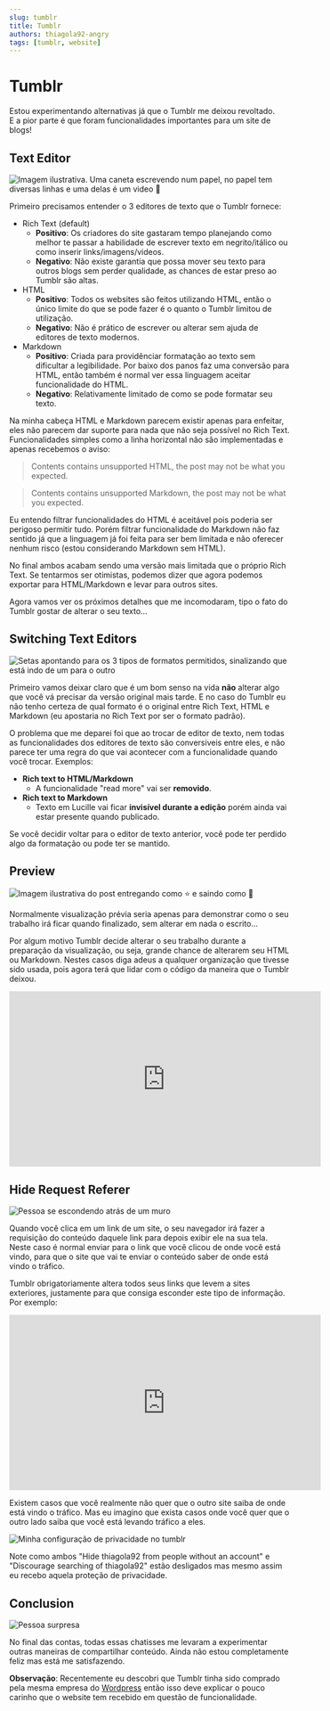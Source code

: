 ```yaml
---
slug: tumblr
title: Tumblr
authors: thiagola92-angry
tags: [tumblr, website]
---
```


# Tumblr

Estou experimentando alternativas já que o Tumblr me deixou revoltado.  
E a pior parte é que foram funcionalidades importantes para um site de blogs!  

## Text Editor

![Imagem ilustrativa. Uma caneta escrevendo num papel, no papel tem diversas linhas e uma delas é um video 🤣](./text_editor.svg)

Primeiro precisamos entender o 3 editores de texto que o Tumblr fornece:
- Rich Text (default)
    - **Positivo**: Os criadores do site gastaram tempo planejando como melhor te passar a habilidade de escrever texto em negrito/itálico ou como inserir links/imagens/videos.  
    - **Negativo**: Não existe garantia que possa mover seu texto para outros blogs sem perder qualidade, as chances de estar preso ao Tumblr são altas.  
- HTML
    - **Positivo**: Todos os websites são feitos utilizando HTML, então o único limite do que se pode fazer é o quanto o Tumblr limitou de utilização.  
    - **Negativo**: Não é prático de escrever ou alterar sem ajuda de editores de texto modernos.  
- Markdown
    - **Positivo**: Criada para providênciar formatação ao texto sem dificultar a legibilidade. Por baixo dos panos faz uma conversão para HTML, então também é normal ver essa linguagem aceitar funcionalidade do HTML.  
    - **Negativo**: Relativamente limitado de como se pode formatar seu texto.  

Na minha cabeça HTML e Markdown parecem existir apenas para enfeitar, eles não parecem dar suporte para nada que não seja possível no Rich Text. Funcionalidades simples como a linha horizontal não são implementadas e apenas recebemos o aviso:

> Contents contains unsupported HTML, the post may not be what you expected.  

> Contents contains unsupported Markdown, the post may not be what you expected.  

Eu entendo filtrar funcionalidades do HTML é aceitável pois poderia ser perigoso permitir tudo. Porém filtrar funcionalidade do Markdown não faz sentido já que a linguagem já foi feita para ser bem limitada e não oferecer nenhum risco (estou considerando Markdown sem HTML).  

No final ambos acabam sendo uma versão mais limitada que o próprio Rich Text. Se tentarmos ser otimistas, podemos dizer que agora podemos exportar para HTML/Markdown e levar para outros sites.  

Agora vamos ver os próximos detalhes que me incomodaram, tipo o fato do Tumblr gostar de alterar o seu texto...

## Switching Text Editors

![Setas apontando para os 3 tipos de formatos permitidos, sinalizando que está indo de um para o outro](./switch.svg)

Primeiro vamos deixar claro que é um bom senso na vida **não** alterar algo que você vá precisar da versão original mais tarde. E no caso do Tumblr eu não tenho certeza de qual formato é o original entre Rich Text, HTML e Markdown (eu apostaria no Rich Text por ser o formato padrão).  

O problema que me deparei foi que ao trocar de editor de texto, nem todas as funcionalidades dos editores de texto são conversiveis entre eles, e não parece ter uma regra do que vai acontecer com a funcionalidade quando você trocar. Exemplos:  

- **Rich text to HTML/Markdown**
    - A funcionalidade "read more" vai ser **removido**.  
- **Rich text to Markdown**
    - Texto em Lucille vai ficar **invisível durante a edição** porém ainda vai estar presente quando publicado.

Se você decidir voltar para o editor de texto anterior, você pode ter perdido algo da formatação ou pode ter se mantido.  

## Preview

![Imagem ilustrativa do post entregando como ⭐ e saindo como 💩](./preview_breaking.svg)

Normalmente visualização prévia seria apenas para demonstrar como o seu trabalho irá ficar quando finalizado, sem alterar em nada o escrito...  

Por algum motivo Tumblr decide alterar o seu trabalho durante a preparação da visualização, ou seja, grande chance de alterarem seu HTML ou Markdown. Nestes casos diga adeus a qualquer organização que tivesse sido usada, pois agora terá que lidar com o código da maneira que o Tumblr deixou.  

<iframe width="560" height="315" src="https://www.youtube.com/embed/uQBsBePphYI" title="YouTube video player" frameborder="0" allow="accelerometer; autoplay; clipboard-write; encrypted-media; gyroscope; picture-in-picture; web-share" allowfullscreen></iframe>  

## Hide Request Referer

![Pessoa se escondendo atrás de um muro](./hidding.svg)  

Quando você clica em um link de um site, o seu navegador irá fazer a requisição do conteúdo daquele link para depois exibir ele na sua tela. Neste caso é normal enviar para o link que você clicou de onde você está vindo, para que o site que vai te enviar o conteúdo saber de onde está vindo o tráfico.  

Tumblr obrigatoriamente altera todos seus links que levem a sites exteriores, justamente para que consiga esconder este tipo de informação. Por exemplo:  

<iframe width="560" height="315" src="https://www.youtube.com/embed/ullzdbGvQp8?si=oPAob5XZzFmYSX9T" title="YouTube video player" frameborder="0" allow="accelerometer; autoplay; clipboard-write; encrypted-media; gyroscope; picture-in-picture; web-share" allowfullscreen></iframe>  

Existem casos que você realmente não quer que o outro site saiba de onde está vindo o tráfico. Mas eu imagino que exista casos onde você quer que o outro lado saiba que você está levando tráfico a eles.  

![Minha configuração de privacidade no tumblr](./settings.png)  

Note como ambos "Hide thiagola92 from people without an account" e "Discourage searching of thiagola92" estão desligados mas mesmo assim eu recebo aquela proteção de privacidade.  

## Conclusion

![Pessoa surpresa](./surprised.svg)  

No final das contas, todas essas chatisses me levaram a experimentar outras maneiras de compartilhar conteúdo. Ainda não estou completamente feliz mas está me satisfazendo.  

**Observação**: Recentemente eu descobri que Tumblr tinha sido comprado pela mesma empresa do [Wordpress](https://en.wikipedia.org/wiki/WordPress.com) então isso deve explicar o pouco carinho que o website tem recebido em questão de funcionalidade.  

